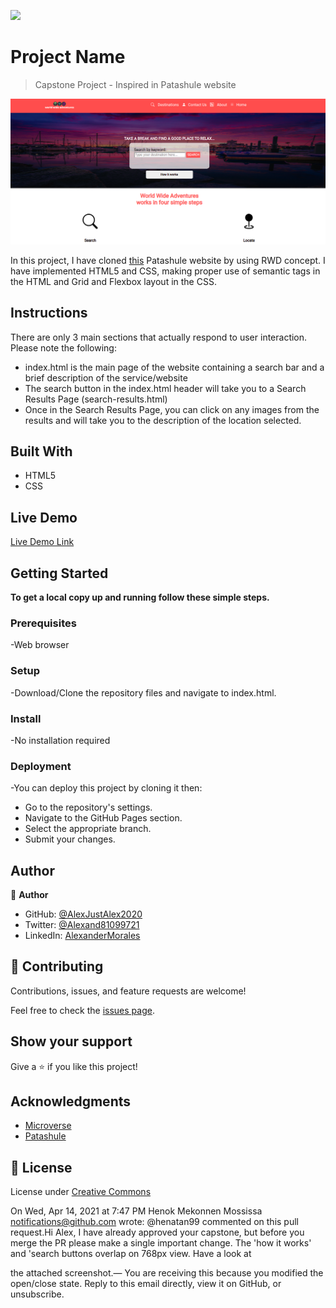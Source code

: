 ![](https://img.shields.io/badge/Microverse-blueviolet)

# Project Name

> Capstone Project - Inspired in Patashule website

![screenshot](./assets/screenshot.png)

In this project, I have cloned [this](https://www.behance.net/gallery/25563385/PatashuleKE/) Patashule website by using RWD concept. I have implemented HTML5 and CSS, making proper use of semantic tags in the HTML and Grid and Flexbox layout in the CSS.

## Instructions

There are only 3 main sections that actually respond to user interaction. Please note the following:

- index.html is the main page of the website containing a search bar and a brief description of the service/website
- The search button in the index.html header will take you to a Search Results Page (search-results.html)
- Once in the Search Results Page, you can click on any images from the results and will take you to the description of the location selected.


## Built With

- HTML5
- CSS

## Live Demo

[Live Demo Link](https://alexjustalex2020.github.io/capstone-directory/)

## Getting Started

**To get a local copy up and running follow these simple steps.**

### Prerequisites

-Web browser

### Setup

-Download/Clone the repository files and navigate to index.html.

### Install

-No installation required

### Deployment

-You can deploy this project by cloning it then:

- Go to the repository's settings.
- Navigate to the GitHub Pages section.
- Select the appropriate branch.
- Submit your changes.

## Author

👤 **Author**

- GitHub: [@AlexJustAlex2020 ](https://github.com/AlexJustAlex2020/)
- Twitter: [@Alexand81099721 ](https://twitter.com/Alexand81099721)
- LinkedIn: [AlexanderMorales](https://www.linkedin.com/in/alexander-morales-b8539898/)

## 🤝 Contributing

Contributions, issues, and feature requests are welcome!

Feel free to check the [issues page](../../issues/).

## Show your support

Give a ⭐️ if you like this project!

## Acknowledgments

- [Microverse](https://www.microverse.org/)
- [Patashule](https://www.behance.net/gallery/25563385/PatashuleKE/)

## 📝 License

License under [Creative Commons](https://creativecommons.org/licenses/by-nc/4.0/)

On Wed, Apr 14, 2021 at 7:47 PM Henok Mekonnen Mossissa <notifications@github.com> wrote:
@henatan99 commented on this pull request.Hi Alex, I have already approved your capstone, but before you merge the PR please make a single important change. The 'how it works' and 'search buttons overlap on 768px view. Have a look at
 
the attached screenshot.—
You are receiving this because you modified the open/close state.
Reply to this email directly, view it on GitHub, or unsubscribe. 
